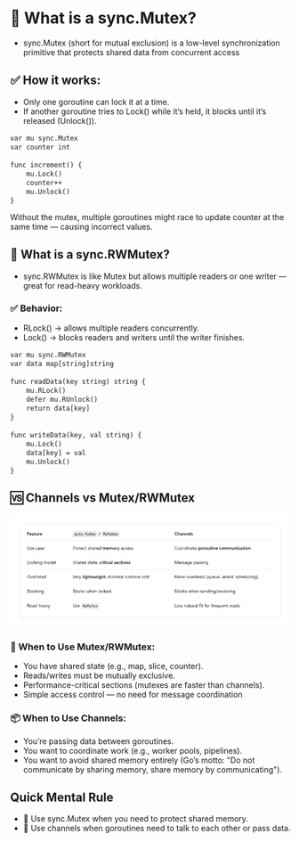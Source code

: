 # 🔐 What is a sync.Mutex?

- sync.Mutex (short for mutual exclusion) is a low-level synchronization primitive that protects shared data from concurrent access

## ✅ How it works:

- Only one goroutine can lock it at a time.
- If another goroutine tries to Lock() while it’s held, it blocks until it’s released (Unlock()).

```
var mu sync.Mutex
var counter int

func increment() {
	mu.Lock()
	counter++
	mu.Unlock()
}

```

Without the mutex, multiple goroutines might race to update counter at the same time — causing incorrect values. <br>

## 🔁 What is a sync.RWMutex?

- sync.RWMutex is like Mutex but allows multiple readers or one writer — great for read-heavy workloads.

### ✅ Behavior:

- RLock() → allows multiple readers concurrently.
- Lock() → blocks readers and writers until the writer finishes.

```
var mu sync.RWMutex
var data map[string]string

func readData(key string) string {
	mu.RLock()
	defer mu.RUnlock()
	return data[key]
}

func writeData(key, val string) {
	mu.Lock()
	data[key] = val
	mu.Unlock()
}

```

## 🆚 Channels vs Mutex/RWMutex

![](./image/Screenshot_3.png)

### 🔧 When to Use Mutex/RWMutex:

- You have shared state (e.g., map, slice, counter).
- Reads/writes must be mutually exclusive.
- Performance-critical sections (mutexes are faster than channels).
- Simple access control — no need for message coordination

### 📦 When to Use Channels:

- You’re passing data between goroutines.
- You want to coordinate work (e.g., worker pools, pipelines).
- You want to avoid shared memory entirely (Go’s motto: "Do not communicate by sharing memory, share memory by communicating").

## Quick Mental Rule

- 🧠 Use sync.Mutex when you need to protect shared memory.
- 📡 Use channels when goroutines need to talk to each other or pass data.

